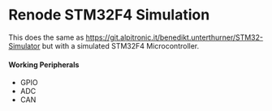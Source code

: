 # Renode STM32F4 Simulation

This does the same as https://git.alpitronic.it/benedikt.unterthurner/STM32-Simulator but with a simulated STM32F4 Microcontroller.

#### Working Peripherals
+ GPIO
+ ADC
+ CAN 
